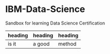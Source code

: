 # IBM-Data-Science
Sandbox for learning Data Science Certification

| heading | heading | heading |
| ------- | ------- | ------- |
| is it   | a good  | method  |
